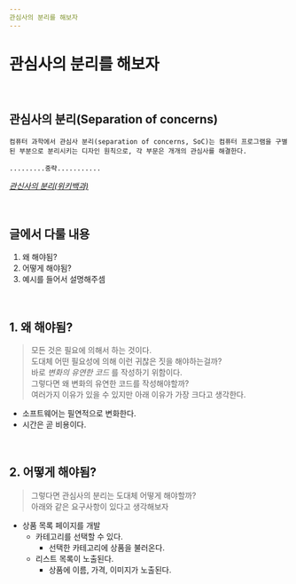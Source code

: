 ```yaml
---
관심사의 분리를 해보자
---
```


# 관심사의 분리를 해보자

<br>

## 관심사의 분리(Separation of concerns)
```
컴퓨터 과학에서 관심사 분리(separation of concerns, SoC)는 컴퓨터 프로그램을 구별된 부분으로 분리시키는 디자인 원칙으로, 각 부문은 개개의 관심사를 해결한다.

.........중략...........
```
[_관신사의 분리(위키백과)_](https://ko.wikipedia.org/wiki/%EA%B4%80%EC%8B%AC%EC%82%AC_%EB%B6%84%EB%A6%AC)

<br>

## 글에서 다룰 내용
1. 왜 해야됨?
2. 어떻게 해야됨?
3. 예시를 들어서 설명해주셈

<br>

## 1. 왜 해야됨?
> 모든 것은 필요에 의해서 하는 것이다. \
> 도대체 어떤 필요성에 의해 이런 귀찮은 짓을 해야하는걸까? \
> 바로 *변화의 유연한 코드* 를 작성하기 위함이다. \
> 그렇다면 왜 변화의 유연한 코드를 작성해야할까? \
> 여러가지 이유가 있을 수 있지만 아래 이유가 가장 크다고 생각한다.

- 소프트웨어는 필연적으로 변화한다.
- 시간은 곧 비용이다.

<br>

## 2. 어떻게 해야됨?
> 그렇다면 관심사의 분리는 도대체 어떻게 해야할까? \
> 아래와 같은 요구사항이 있다고 생각해보자
- 상품 목록 페이지를 개발
  - 카테고리를 선택할 수 있다.
    - 선택한 카테고리에 상품을 불러온다.
  - 리스트 목록이 노출된다.
    - 상품에 이름, 가격, 이미지가 노출된다.

